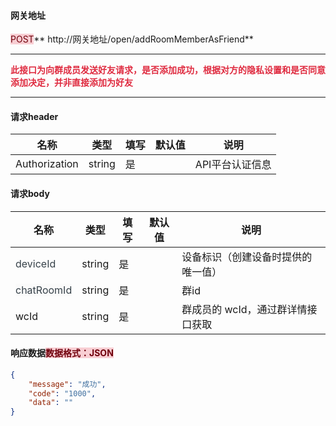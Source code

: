 #### 网关地址
<font style="background:#F8CED3;color:#70000D">POST</font>** http://网关地址/open/addRoomMemberAsFriend**

****

**<font style="color:#DF2A3F;">此接口为向群成员发送好友请求，是否添加成功，根据对方的隐私设置和是否同意添加决定，并非直接添加为好友</font>**

****

#### 请求header
| **名称** | **类型** | **填写** | **默认值** | **说明** |
| --- | --- | --- | --- | --- |
| Authorization | string | 是 |  | API平台认证信息 |


#### 请求body
| **名称** | **类型** | **填写** | **默认值** | **说明** |
| --- | --- | --- | --- | --- |
| <font style="color:#364149;">deviceId</font> | string | 是 |  | 设备标识（创建设备时提供的唯一值） |
| <font style="color:#364149;background-color:#FAFAFA;">chatRoomId</font> | string | 是 |  | 群id |
| wcId | string | 是 | | 群成员的 wcId，通过群详情接口获取 |


#### 响应数据<font style="background:#F8CED3;color:#70000D">数据格式：JSON</font>
```json
{
    "message": "成功",
    "code": "1000",
    "data": ""
}
```



